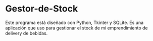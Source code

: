 # Gestor-de-Stock
Este programa está diseñado con Python, Tkinter y SQLite. Es una aplicación que uso para gestionar el stock de mi emprendimiento de delivery de bebidas.
